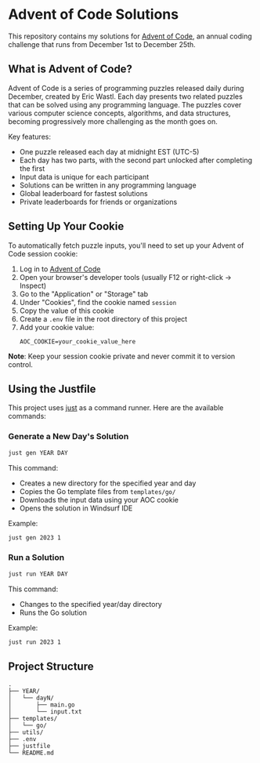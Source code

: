 # Advent of Code Solutions

This repository contains my solutions for [Advent of Code](https://adventofcode.com/), an annual coding challenge that runs from December 1st to December 25th.

## What is Advent of Code?

Advent of Code is a series of programming puzzles released daily during December, created by Eric Wastl. Each day presents two related puzzles that can be solved using any programming language. The puzzles cover various computer science concepts, algorithms, and data structures, becoming progressively more challenging as the month goes on.

Key features:
- One puzzle released each day at midnight EST (UTC-5)
- Each day has two parts, with the second part unlocked after completing the first
- Input data is unique for each participant
- Solutions can be written in any programming language
- Global leaderboard for fastest solutions
- Private leaderboards for friends or organizations

## Setting Up Your Cookie

To automatically fetch puzzle inputs, you'll need to set up your Advent of Code session cookie:

1. Log in to [Advent of Code](https://adventofcode.com/)
2. Open your browser's developer tools (usually F12 or right-click -> Inspect)
3. Go to the "Application" or "Storage" tab
4. Under "Cookies", find the cookie named `session`
5. Copy the value of this cookie
6. Create a `.env` file in the root directory of this project
7. Add your cookie value:
   ```
   AOC_COOKIE=your_cookie_value_here
   ```

**Note**: Keep your session cookie private and never commit it to version control.

## Using the Justfile

This project uses [just](https://github.com/casey/just) as a command runner. Here are the available commands:

### Generate a New Day's Solution

```bash
just gen YEAR DAY
```

This command:
- Creates a new directory for the specified year and day
- Copies the Go template files from `templates/go/`
- Downloads the input data using your AOC cookie
- Opens the solution in Windsurf IDE

Example:
```bash
just gen 2023 1
```

### Run a Solution

```bash
just run YEAR DAY
```

This command:
- Changes to the specified year/day directory
- Runs the Go solution

Example:
```bash
just run 2023 1
```

## Project Structure

```
.
├── YEAR/
│   └── dayN/
│       ├── main.go
│       └── input.txt
├── templates/
│   └── go/
├── utils/
├── .env
├── justfile
└── README.md
